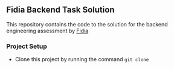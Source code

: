 ## Fidia Backend Task Solution

This repository contains the code to the solution for the backend engineering assessment by [Fidia]('https://getfidia.com/)

### Project Setup

- Clone this project by running the command ```git clone```